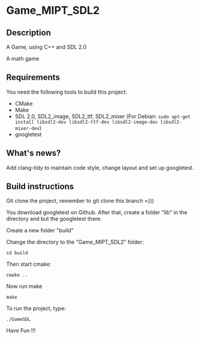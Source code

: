 # Game_MIPT_SDL2
## Description

A Game, using C++ and SDL 2.0

A math game

## Requirements

You need the following tools to build this project:
* CMake
* Make 
* SDL 2.0, SDL2_image, SDL2_ttf, SDL2_mixer (For Debian: `sudo apt-get install libsdl2-dev libsdl2-ttf-dev libsdl2-image-dev libsdl2-mixer-dev`)
* googletest

## What's news?
Add clang-tidy to maintain code style, change layout and set up googletest.

## Build instructions
Git clone the project, remember to git clone this branch =)))

You download googletest on Github. After that, create a folder "lib" in the directory and but the googletest there. 

Create a new folder "build"

Change the directory to the "Game_MIPT_SDL2" folder:
```
cd build
```
Then start cmake:
```
cmake ..
```
Now run make
```
make
```
To run the project, type:
```
./GameSDL
```
Have Fun !!!
